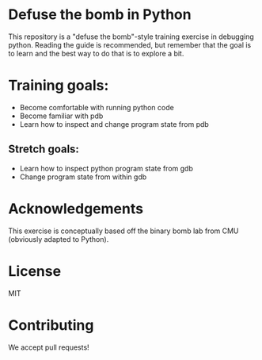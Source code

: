 # Defuse the bomb in Python

This repository is a "defuse the bomb"-style training exercise in debugging python.
Reading the guide is recommended, but remember that the goal is to learn and the best way to do that is to explore a bit.

# Training goals:

* Become comfortable with running python code
* Become familiar with pdb
* Learn how to inspect and change program state from pdb

## Stretch goals:

* Learn how to inspect python program state from gdb
* Change program state from within gdb

# Acknowledgements

This exercise is conceptually based off the binary bomb lab from CMU (obviously adapted to Python).

# License

MIT

# Contributing

We accept pull requests!
